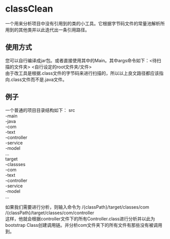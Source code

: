 # classClean

一个用来分析项目中没有引用到的类的小工具。它根据字节码文件的常量池解析所用到的其他类并以此迭代出一条引用路径。

## 使用方式

您可以自行编译成jar包。或者直接使用其中的Main。其中args命令如下：\<待扫描的文件夹\> \<自行设定的root文件夹/文件\> <br>
由于改工具是根据.class文件的字节码来进行扫描的，所以以上良文路径都应该指向.class文件而不是.java文件。

## 例子

一个普通的项目目录结构如下：
src<br>
  -main<br>
    -java<br>
      -com<br>
        -text<br>
          -controller<br>
          -service<br>
          -model <br>
          ... <br>
target<br>
  -classses<br>
    -com<br>
      -text<br>
        -controller<br>
        -service<br>
        -model<br>
        ...<br>

如果我们需要进行分析，则输入命令为 /{classPath}/target/classes/com /{classPath}/target/classes/com/controller<br>
这样，他就会根据controller文件下的所有Controller.class进行分析并以此为bootstrap Class创建调用链。并分析com文件夹下的所有文件有那些没有被调用到。
